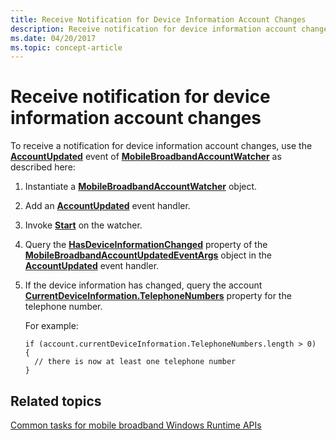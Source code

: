 ```yaml
---
title: Receive Notification for Device Information Account Changes
description: Receive notification for device information account changes
ms.date: 04/20/2017
ms.topic: concept-article
---
```


# Receive notification for device information account changes


To receive a notification for device information account changes, use the [**AccountUpdated**](/uwp/api/Windows.Networking.NetworkOperators.MobileBroadbandAccountWatcher#Windows_Networking_NetworkOperators_MobileBroadbandAccountWatcher_AccountUpdated) event of [**MobileBroadbandAccountWatcher**](/uwp/api/Windows.Networking.NetworkOperators.MobileBroadbandAccountWatcher) as described here:

1.  Instantiate a [**MobileBroadbandAccountWatcher**](/uwp/api/Windows.Networking.NetworkOperators.MobileBroadbandAccountWatcher) object.

2.  Add an [**AccountUpdated**](/uwp/api/Windows.Networking.NetworkOperators.MobileBroadbandAccountWatcher#Windows_Networking_NetworkOperators_MobileBroadbandAccountWatcher_AccountUpdated) event handler.

3.  Invoke [**Start**](/uwp/api/Windows.Networking.NetworkOperators.MobileBroadbandAccountWatcher#Windows_Networking_NetworkOperators_MobileBroadbandAccountWatcher_Start) on the watcher.

4.  Query the [**HasDeviceInformationChanged**](/uwp/api/Windows.Networking.NetworkOperators.MobileBroadbandAccountUpdatedEventArgs#Windows_Networking_NetworkOperators_MobileBroadbandAccountUpdatedEventArgs_HasDeviceInformationChanged) property of the [**MobileBroadbandAccountUpdatedEventArgs**](/uwp/api/Windows.Networking.NetworkOperators.MobileBroadbandAccountUpdatedEventArgs) object in the [**AccountUpdated**](/uwp/api/Windows.Networking.NetworkOperators.MobileBroadbandAccountWatcher#Windows_Networking_NetworkOperators_MobileBroadbandAccountWatcher_AccountUpdated) event handler.

5.  If the device information has changed, query the account [**CurrentDeviceInformation.TelephoneNumbers**](/uwp/api/Windows.Networking.NetworkOperators.MobileBroadbandDeviceInformation#Windows_Networking_NetworkOperators_MobileBroadbandDeviceInformation_TelephoneNumbers) property for the telephone number.

    For example:

    ``` syntax
    if (account.currentDeviceInformation.TelephoneNumbers.length > 0)
    {
      // there is now at least one telephone number
    }
    ```

## Related topics


[Common tasks for mobile broadband Windows Runtime APIs](./create-a-mobilebroadbandaccount-object.md)

 

